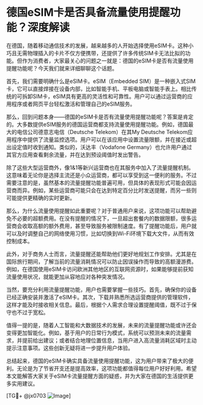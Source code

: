 # 德国eSIM卡是否具备流量使用提醒功能？深度解读

在德国，随着移动通信技术的发展，越来越多的人开始选择使用eSIM卡。这种小巧且无需物理插入的卡片不仅方便携带，还提供了许多传统SIM卡无法比拟的功能。但作为消费者，大家最关心的问题之一就是：德国的eSIM卡是否有流量使用提醒功能呢？今天我们就来详细聊聊这个话题。

首先，我们需要明确什么是eSIM卡。eSIM（Embedded SIM）是一种嵌入式SIM卡，它可以直接焊接在设备内部，比如智能手机、平板电脑或智能手表上。相比传统的可拆卸SIM卡，eSIM具有更高的灵活性和可靠性。用户可以通过运营商的应用程序或者网页平台轻松激活和管理自己的eSIM服务。

那么，回到问题本身——德国的eSIM卡是否有流量使用提醒功能呢？答案是肯定的。大多数提供eSIM服务的德国运营商都支持流量使用提醒功能。例如，德国最大的电信公司德意志电信（Deutsche Telekom）在其My Deutsche Telekom应用程序中提供了流量监控选项。用户可以在该应用中设置流量限额，并在接近或超出设定值时收到通知。类似的，沃达丰（Vodafone Germany）也允许用户通过其官方应用查看剩余流量，并在达到预设阈值时发出警告。

除了这些大型运营商外，像1&1等新兴运营商也在其服务中加入了流量提醒机制。这意味着无论你是选择主流还是小众运营商，都可以享受到这一便利的服务。不过需要注意的是，虽然基本的流量提醒功能普遍可用，但具体的表现形式可能会因运营商而异。例如，某些运营商可能只会在达到特定百分比时发送提醒，而另一些则可能提供更精确的实时更新。

那么，为什么流量使用提醒如此重要呢？对于普通用户来说，这项功能可以帮助避免不必要的超额费用。在没有提醒的情况下，一旦超出套餐内的数据限额，很多运营商会收取高额的额外费用，甚至导致服务被限制速度。有了提醒功能后，用户就可以及时调整自己的网络使用习惯，比如切换到Wi-Fi环境下载大文件，从而有效控制成本。

此外，对于商务人士而言，流量提醒还能帮助他们更好地规划工作安排。尤其是在国际旅行期间，了解当前的流量消耗情况可以防止因误操作而导致的高额漫游费。例如，在德国使用eSIM卡访问欧洲其他地区的互联网资源时，如果能够提前获知流量使用状况，就能更加从容地应对各种突发情况。

当然，要充分利用流量提醒功能，用户也需要掌握一些技巧。首先，确保你的设备已经正确安装并激活了eSIM卡。其次，下载并熟悉所选运营商提供的管理软件，这样才能及时接收相关信息。最后，根据个人需求合理设置提醒阈值，既不过于保守也不过于宽松。

值得一提的是，随着人工智能和大数据技术的发展，未来的流量提醒功能或许还会变得更加智能化。例如，基于用户的日常行为模式，系统可以预测未来的流量需求，并提前给出建议；或者结合地理位置信息，当用户进入高流量消耗区域时主动提示注意事项。这些创新无疑将进一步提升用户体验。

总结起来，德国的eSIM卡确实具备流量使用提醒功能，这为用户带来了极大的便利。无论是为了节省开支还是提高效率，这项功能都值得每位用户好好利用。希望本文能解答大家关于eSIM卡流量提醒方面的疑惑，并为大家在德国的生活提供更多实用建议。

[TG💪+ @jx0703 ![Image](https://github.com/user-attachments/assets/dbca1d08-cadb-493c-b0ec-ad6f7a83f270)]